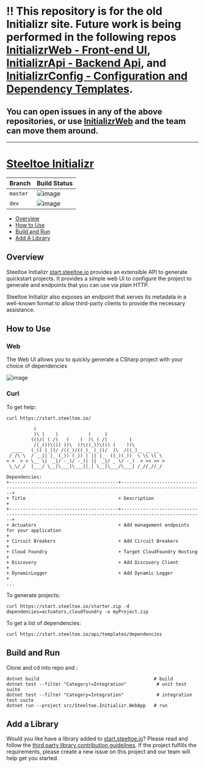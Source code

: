 # :bangbang: This repository is for the old Initializr site.  Future work is being performed in the following repos [InitializrWeb - Front-end UI](https://github.com/SteeltoeOSS/InitializrWeb), [InitializrApi - Backend Api](https://github.com/SteeltoeOSS/InitializrApi), and [InitializrConfig - Configuration and Dependency Templates](https://github.com/SteeltoeOSS/InitializrConfig). 
## You can open issues in any of the above repositories, or use [InitializrWeb](https://github.com/SteeltoeOSS/InitializrWeb) and the team can move them around.


----

# [Steeltoe Initializr](https://start.steeltoe.io)

| Branch   | Build Status |
| :---     | :---         |
| `master` | ![image](https://dev.azure.com/SteeltoeOSS/Steeltoe/_apis/build/status/SteeltoeOSS.initializr?branchName=master) |
| `dev`    | ![image](https://dev.azure.com/SteeltoeOSS/Steeltoe/_apis/build/status/SteeltoeOSS.initializr?branchName=dev) |

* [Overview](#overview)
* [How to Use](#how-to-use)
* [Build and Run](#build-and-run)
* [Add A Library](#add-a-library)

## Overview
Steeltoe Initializr [start.steeltoe.io](https://start.steeltoe.io) provides an extensible API to generate quickstart projects. It provides a simple web UI to configure the project to generate and endpoints that you can use via plain HTTP.

Steeltoe Initializr also exposes an endpoint that serves its metadata in a well-known
format to allow third-party clients to provide the necessary assistance.

## How to Use

### Web

The Web UI allows you to quickly generate a CSharp project with your choice of dependencies

 ![image](https://media.giphy.com/media/IdP0OiDeK0dTLIW1Qe/giphy.gif)


### Curl

To get help:

```
curl https://start.steeltoe.io/

          (
          )\ )    )           (     )
         (()/( ( /(   (    (  )\ ( /(        (
          /(_)))\()) ))\  ))\((_))\()) (    ))\
  ____   (_)) (_))/ /((_)/((_)_ (_))/  )\  /((_)__ __ __
 / /\ \  / __|| |_ (_)) (_)) | || |_  ((_)(_))  \ \\ \\ \
< <  > > \__ \|  _|/ -_)/ -_)| ||  _|/ _ \/ -_)  > >> >> >
 \_\/_/  |___/ \__|\___|\___||_| \__|\___/\___| /_//_//_/

Dependencies:
+----------------------------------------+----------------------------------------------------------------------------------------------------+
+ Title                                  + Description                                                                                        +
+----------------------------------------+----------------------------------------------------------------------------------------------------+
+ Actuators                              + Add management endpoints for your application                                                      +
+ Circuit Breakers                       + Add Circuit Breakers                                                                               +
+ Cloud Foundry                          + Target CloudFoundry Hosting                                                                        +
+ Discovery                              + Add Discovery Client                                                                               +
+ DynamicLogger                          + Add Dynamic Logger                                                                                 +
...
```

To generate projects:

```
curl https://start.steeltoe.io/starter.zip -d dependencies=actuators,cloudfoundry -o myProject.zip
```

To get a list of dependencies:
```
curl https://start.steeltoe.io/api/templates/dependencies
```

## Build and Run

Clone and cd into repo and :
```
dotnet build                                          # build
dotnet test --filter "Category!=Integration"           # unit test suite
dotnet test --filter "Category=Integration"            # integration test suite
dotnet run --project src/Steeltoe.Initializr.WebApp   # run
```

## Add a Library

Would you like have a library added to [start.steeltoe.io](https://start.steeltoe.io)?  Please read and follow the [third party library contribution guidelines](THIRD-PARTY-CONTRIBUTIONS.md).  If the project fulfills the requirements, please create a new issue on this project and our team will help get you started.

